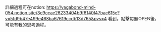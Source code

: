詳細過程可在notion: https://vagabond-mind-054.notion.site/3e9ccae26233404b9f6140f47bac615e?v=5fd9b47e499e468ba67619ccdb13d765&pvs=4 看到，點擊每題OPEN後，可能有我的思考過程。